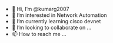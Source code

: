 - 👋 Hi, I’m @kumarg2007
- 👀 I’m interested in Network Automation 
- 🌱 I’m currently learning cisco devnet
- 💞️ I’m looking to collaborate on ...
- 📫 How to reach me ...

<!---
kumarg2007/kumarg2007 is a ✨ special ✨ repository because its `README.md` (this file) appears on your GitHub profile.
You can click the Preview link to take a look at your changes.
--->
